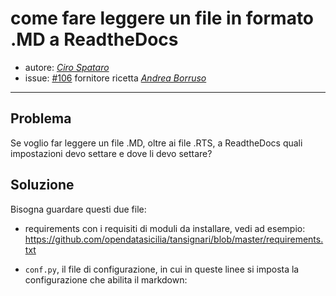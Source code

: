 # come fare leggere un file in formato .MD a ReadtheDocs

* autore: _[Ciro Spataro](https://twitter.com/cirospat)_
* issue: [#106](https://github.com/opendatasicilia/tansignari/issues/106) fornitore ricetta _[Andrea Borruso](https://twitter.com/aborruso?lang=it)_

---

## Problema

Se voglio far leggere un file .MD, oltre ai file .RTS, a ReadtheDocs quali impostazioni devo settare e dove li devo settare?

## Soluzione

Bisogna guardare questi due file:

- requirements con i requisiti di moduli da installare, vedi ad esempio: https://github.com/opendatasicilia/tansignari/blob/master/requirements.txt

- `conf.py`, il file di configurazione, in cui in queste linee si imposta la configurazione che abilita il markdown:
